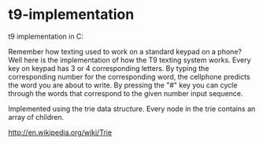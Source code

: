 # t9-implementation

t9 implementation in C:

Remember how texting used to work on a standard keypad on a phone? Well here is the implementation of how the T9 texting system works. Every key on keypad has 3 or 4 corresponding letters. By typing the corresponding number for the corresponding word, the cellphone predicts the word you are about to write. By pressing the "#" key you can cycle through the words that correspond to the given number input sequence.

Implemented using the trie data structure. Every node in the trie contains an array of children.

http://en.wikipedia.org/wiki/Trie
